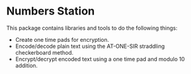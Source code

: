 Numbers Station
==================

This package contains libraries and tools to do the following things:

- Create one time pads for encryption.
- Encode/decode plain text using the AT-ONE-SIR straddling checkerboard method.
- Encrypt/decrypt encoded text using a one time pad and modulo 10 addition.
